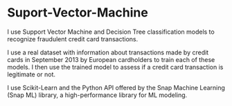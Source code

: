 # Suport-Vector-Machine
I use Support Vector Machine and Decision Tree classification models to recognize fraudulent credit card transactions.

I use a real dataset with information about transactions made by credit cards in September 2013 by European cardholders to train each of these models. I then use the trained model to assess if a credit card transaction is legitimate or not.

I use Scikit-Learn and the Python API offered by the Snap Machine Learning (Snap ML) library, a high-performance library for ML modeling. 

